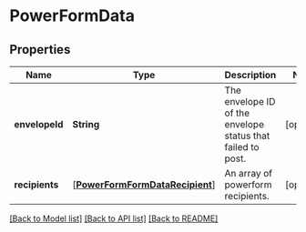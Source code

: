 # PowerFormData

## Properties
Name | Type | Description | Notes
------------ | ------------- | ------------- | -------------
**envelopeId** | **String** | The envelope ID of the envelope status that failed to post. | [optional] 
**recipients** | [[**PowerFormFormDataRecipient**](PowerFormFormDataRecipient.md)] | An array of powerform recipients. | [optional] 

[[Back to Model list]](../README.md#documentation-for-models) [[Back to API list]](../README.md#documentation-for-api-endpoints) [[Back to README]](../README.md)



